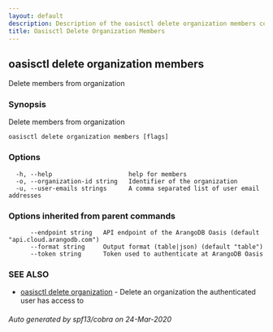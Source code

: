 ```yaml
---
layout: default
description: Description of the oasisctl delete organization members command
title: Oasisctl Delete Organization Members
---
```

## oasisctl delete organization members

Delete members from organization

### Synopsis

Delete members from organization

```
oasisctl delete organization members [flags]
```

### Options

```
  -h, --help                     help for members
  -o, --organization-id string   Identifier of the organization
  -u, --user-emails strings      A comma separated list of user email addresses
```

### Options inherited from parent commands

```
      --endpoint string   API endpoint of the ArangoDB Oasis (default "api.cloud.arangodb.com")
      --format string     Output format (table|json) (default "table")
      --token string      Token used to authenticate at ArangoDB Oasis
```

### SEE ALSO

* [oasisctl delete organization](oasisctl_delete_organization.md)	 - Delete an organization the authenticated user has access to

###### Auto generated by spf13/cobra on 24-Mar-2020
